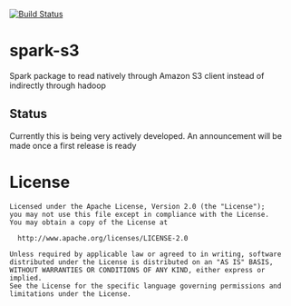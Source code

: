 [![Build Status](https://travis-ci.org/EntilZha/spark-s3.svg?branch=master)](https://travis-ci.org/EntilZha/spark-s3)

# spark-s3

Spark package to read natively through Amazon S3 client instead of indirectly through hadoop

## Status
Currently this is being very actively developed. An announcement will be made once a first release
is ready

# License

```
Licensed under the Apache License, Version 2.0 (the "License");
you may not use this file except in compliance with the License.
You may obtain a copy of the License at

  http://www.apache.org/licenses/LICENSE-2.0

Unless required by applicable law or agreed to in writing, software
distributed under the License is distributed on an "AS IS" BASIS,
WITHOUT WARRANTIES OR CONDITIONS OF ANY KIND, either express or implied.
See the License for the specific language governing permissions and
limitations under the License.
```
